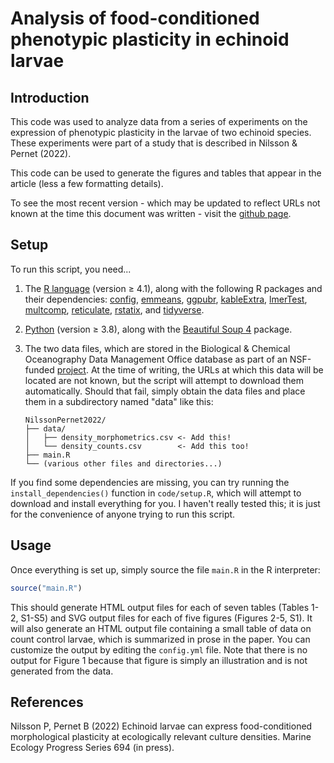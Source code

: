 # Analysis of food-conditioned phenotypic plasticity in echinoid larvae

## Introduction
This code was used to analyze data from a series of experiments on the expression of phenotypic plasticity in the larvae of two echinoid species. These experiments were part of a study that is described in Nilsson & Pernet (2022).

This code can be used to generate the figures and tables that appear in the article (less a few formatting details).

To see the most recent version - which may be updated to reflect URLs not known at the time this document was written - visit the [github page](https://github.com/PeterNilssonBio/NilssonPernet2022).

## Setup
To run this script, you need...
1. The [R language](https://www.r-project.org/) (version ≥ 4.1), along with the following R packages and their dependencies:
  [config](https://cran.r-project.org/web/packages/config/index.html),
  [emmeans](https://cran.r-project.org/web/packages/emmeans/index.html),
  [ggpubr](https://cran.r-project.org/web/packages/ggpubr/index.html),
  [kableExtra](https://cran.r-project.org/web/packages/kableExtra/index.html),
  [lmerTest](https://cran.r-project.org/web/packages/lmerTest/index.html),
  [multcomp](https://cran.r-project.org/web/packages/multcomp/index.html),
  [reticulate](https://cran.r-project.org/web/packages/reticulate/index.html),
  [rstatix](https://cran.r-project.org/web/packages/rstatix/index.html), and
  [tidyverse](https://cran.r-project.org/web/packages/tidyverse/index.html).

  2. [Python](https://www.python.org/downloads/) (version ≥ 3.8), along with the [Beautiful Soup 4](https://pypi.org/project/beautifulsoup4/) package.

  3. The two data files, which are stored in the Biological & Chemical Oceanography Data Management Office database as part of an NSF-funded [project](https://www.bco-dmo.org/project/727167). At the time of writing, the URLs at which this data will be located are not known, but the script will attempt to download them automatically. Should that fail, simply obtain the data files and place them in a subdirectory named "data" like this:
        ```
        NilssonPernet2022/
        ├── data/
        │   ├── density_morphometrics.csv <- Add this!
        │   └── density_counts.csv        <- Add this too!
        ├── main.R
        └── (various other files and directories...)
        ```

If you find some dependencies are missing, you can try running the `install_dependencies()` function in `code/setup.R`, which will attempt to download and install everything for you. I haven't really tested this; it is just for the convenience of anyone trying to run this script.

## Usage
Once everything is set up, simply source the file `main.R` in the R interpreter:

```r
source("main.R")
```

This should generate HTML output files for each of seven tables (Tables 1-2, S1-S5) and SVG output files for each of five figures (Figures 2-5, S1). It will also generate an HTML output file containing a small table of data on count control larvae, which is summarized in prose in the paper. You can customize the output by editing the `config.yml` file. Note that there is no output for Figure 1 because that figure is simply an illustration and is not generated from the data.

## References
Nilsson P, Pernet B (2022) Echinoid larvae can express food-conditioned morphological plasticity at ecologically relevant culture densities. Marine Ecology Progress Series 694 (in press).